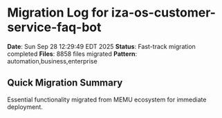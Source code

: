 # Migration Log for iza-os-customer-service-faq-bot

**Date**: Sun Sep 28 12:29:49 EDT 2025
**Status**: Fast-track migration completed
**Files**:     8858 files migrated
**Pattern**: automation,business,enterprise

## Quick Migration Summary
Essential functionality migrated from MEMU ecosystem for immediate deployment.
